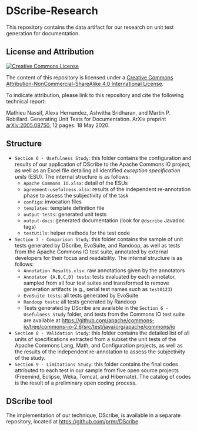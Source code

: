 # DScribe-Research
This repository contains the data artifact for our research on unit test generation for documentation.

## License and Attribution

<a rel="license" href="http://creativecommons.org/licenses/by-nc-sa/4.0/"><img alt="Creative Commons License" style="border-width:0" src="https://i.creativecommons.org/l/by-nc-sa/4.0/80x15.png" /></a><br />

The content of this repository is licensed under a <a rel="license" href="http://creativecommons.org/licenses/by-nc-sa/4.0/">Creative Commons Attribution-NonCommercial-ShareAlike 4.0 International License</a>.

To indicate attribution, please link to this repository and cite the following technical report:

Mathieu Nassif, Alexa Hernandez, Ashvitha Sridharan, and Martin P. Robillard.
Generating Unit Tests for Documentation.
ArXiv preprint [arXiv:2005.08750](https://arxiv.org/abs/2005.08750), 12 pages.
18 May 2020.

## Structure

- `Section 6 - Usefulness Study`: this folder contains the configuration and results of our application of DScribe to the Apache Commons IO project, as well as an Excel file detailing all identified *exception specification units* (ESU). The internal structure is as follows:
  - `Apache Commons IO.xlsx`: detail of the ESUs
  - `agreement-usefulness.xlsx`: results of the independent re-annotation phase to assess the subjectivity of the task
  - `configs`: invocation files
  - `templates`: template definition file
  - `output-tests`: generated unit tests
  - `output-docs`: generated documentation (look for `@dscribe` Javadoc tags)
  - `testUtils`: helper methods for the test code
- `Section 7 - Comparison Study`: this folder contains the sample of unit tests generated by DScribe, EvoSuite, and Randoop, as well as tests from the Apache Commons IO test suite, annotated by external developers for their focus and readability. The internal structure is as follows:
  - `Annotation Results.xlsx`: raw annotations given by the annotators
  - `Annotator {A,B,C,D} tests`: tests evaluated by each annotator, sampled from all four test suites and transformed to remove generation artifacts (e.g., serial test names such as `test0123`)
  - `EvoSuite tests`: all tests generated by EvoSuite
  - `Randoop tests`: all tests generated by Randoop
  - Tests generated by DScribe are available in the `Section 6 - Usefulness Study` folder, and tests from the Commons IO test suite are available at https://github.com/apache/commons-io/tree/commons-io-2.6/src/test/java/org/apache/commons/io
- `Section 8 - Validation Study`: this folder contains the detailed list of all units of specifications extracted from a subset the unit tests of the Apache Commons Lang, Math, and Configuration projects, as well as the results of the independent re-annotation to assess the subjectivity of the study.
- `Section 9 - Limitations Study`: this folder contains the final codes attributed to each test in our sample from five open source projects (Freemind, Eclipse, Weka, Tomcat, and Hibernate). The catalog of codes is the result of a preliminary open coding process.

## DScribe tool

The implementation of our technique, DScribe, is available in a separate repository, located at https://github.com/prmr/DScribe
